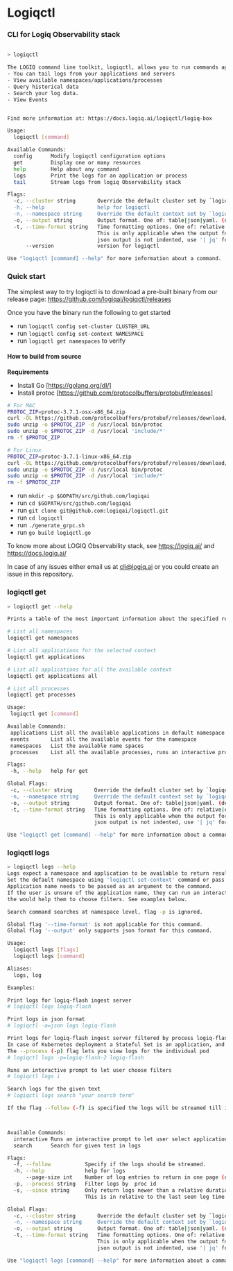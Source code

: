 # Logiqctl 

### CLI for Logiq Observability stack

```bash

> logiqctl 

The LOGIQ command line toolkit, logiqctl, allows you to run commands against LOGIQ Observability stack.
- You can tail logs from your applications and servers
- View available namespaces/applications/processes
- Query historical data
- Search your log data.
- View Events


Find more information at: https://docs.logiq.ai/logiqctl/logiq-box

Usage:
  logiqctl [command]

Available Commands:
  config      Modify logiqctl configuration options
  get         Display one or many resources
  help        Help about any command
  logs        Print the logs for an application or process
  tail        Stream logs from logiq Observability stack

Flags:
  -c, --cluster string       Override the default cluster set by `logiqctl set-cluster' command
  -h, --help                 help for logiqctl
  -n, --namespace string     Override the default context set by `logiqctl set-context' command
  -o, --output string        Output format. One of: table|json|yaml. (default "table")
  -t, --time-format string   Time formatting options. One of: relative|epoch|RFC3339.
                             This is only applicable when the output format is table. json and yaml outputs will have time in epoch seconds.
                             json output is not indented, use '| jq' for advanced json operations (default "relative")
      --version              version for logiqctl

Use "logiqctl [command] --help" for more information about a command.

```


### Quick start
The simplest way to try logiqctl is to download a pre-built binary from our release page:
https://github.com/logiqai/logiqctl/releases

Once you have the binary run the following to get started
- run `logiqctl config set-cluster CLUSTER_URL`
- run `logiqctl config set-context NAMESPACE`
- run `logiqctl get namespaces` to verify


#### How to build from source

**Requirements**
- Install Go [https://golang.org/dl/]
- Install protoc [https://github.com/protocolbuffers/protobuf/releases]
    
```bash
# For MAC
PROTOC_ZIP=protoc-3.7.1-osx-x86_64.zip
curl -OL https://github.com/protocolbuffers/protobuf/releases/download/v3.7.1/$PROTOC_ZIP
sudo unzip -o $PROTOC_ZIP -d /usr/local bin/protoc
sudo unzip -o $PROTOC_ZIP -d /usr/local 'include/*'
rm -f $PROTOC_ZIP
```
   
```bash
# For Linux
PROTOC_ZIP=protoc-3.7.1-linux-x86_64.zip
curl -OL https://github.com/protocolbuffers/protobuf/releases/download/v3.7.1/$PROTOC_ZIP
sudo unzip -o $PROTOC_ZIP -d /usr/local bin/protoc
sudo unzip -o $PROTOC_ZIP -d /usr/local 'include/*'
rm -f $PROTOC_ZIP

```
- run `mkdir -p $GOPATH/src/github.com/logiqai`
- run `cd $GOPATH/src/github.com/logiqai`
- run `git clone git@github.com:logiqai/logiqctl.git`
- run `cd logiqctl`
- run `./generate_grpc.sh `
- run `go build logiqctl.go`


To know more about LOGIQ Observability stack, see https://logiq.ai/ and https://docs.logiq.ai/ 

In case of any issues either email us at cli@logiq.ai or you could create an issue in this repository.

 ### logiqctl get
 
 ```bash
> logiqctl get --help

Prints a table of the most important information about the specified resources. For example:

# List all namespaces
logiqctl get namespaces

# List all applications for the selected context
logiqctl get applications

# List all applications for all the available context
logiqctl get applications all

# List all processes
logiqctl get processes

Usage:
  logiqctl get [command]

Available Commands:
  applications List all the available applications in default namespace
  events       List all the available events for the namespace
  namespaces   List the available name spaces
  processes    List all the available processes, runs an interactive prompt to select applications

Flags:
  -h, --help   help for get

Global Flags:
  -c, --cluster string       Override the default cluster set by `logiqctl set-cluster' command
  -n, --namespace string     Override the default context set by `logiqctl set-context' command
  -o, --output string        Output format. One of: table|json|yaml. (default "table")
  -t, --time-format string   Time formatting options. One of: relative|epoch|RFC3339.
                             This is only applicable when the output format is table. json and yaml outputs will have time in epoch seconds.
                             json output is not indented, use '| jq' for advanced json operations (default "relative")

Use "logiqctl get [command] --help" for more information about a command. 

```

### logiqctl logs

```bash
> logiqctl logs --help
Logs expect a namespace and application to be available to return results.
Set the default namespace using 'logiqctl set-context' command or pass as '-n=NAMESPACE' flag
Application name needs to be passed as an argument to the command.
If the user is unsure of the application name, they can run an interactive prompt 
the would help them to choose filters. See examples below.

Search command searches at namespace level, flag -p is ignored.

Global flag '--time-format' is not applicable for this command.
Global flag '--output' only supports json format for this command.

Usage:
  logiqctl logs [flags]
  logiqctl logs [command]

Aliases:
  logs, log

Examples:

Print logs for logiq-flash ingest server
# logiqctl logs logiq-flash

Print logs in json format
# logiqctl -o=json logs logiq-flash

Print logs for logiq-flash ingest server filtered by process logiq-flash-2
In case of Kubernetes deployment a Stateful Set is an application, and each pods in it is a process
The --process (-p) flag lets you view logs for the individual pod
# logiqctl logs -p=logiq-flash-2 logiq-flash

Runs an interactive prompt to let user choose filters
# logiqctl logs i

Search logs for the given text
# logiqctl logs search "your search term"

If the flag --follow (-f) is specified the logs will be streamed till it over.



Available Commands:
  interactive Runs an interactive prompt to let user select application and filters
  search      Search for given test in logs

Flags:
  -f, --follow           Specify if the logs should be streamed.
  -h, --help             help for logs
      --page-size int    Number of log entries to return in one page (default 30)
  -p, --process string   Filter logs by  proc id
  -s, --since string     Only return logs newer than a relative duration like 2m, 3h, or 2h30m.
                         This is in relative to the last seen log time for a specified application or processes. (default "1h")

Global Flags:
  -c, --cluster string       Override the default cluster set by `logiqctl set-cluster' command
  -n, --namespace string     Override the default context set by `logiqctl set-context' command
  -o, --output string        Output format. One of: table|json|yaml. (default "table")
  -t, --time-format string   Time formatting options. One of: relative|epoch|RFC3339.
                             This is only applicable when the output format is table. json and yaml outputs will have time in epoch seconds.
                             json output is not indented, use '| jq' for advanced json operations (default "relative")

Use "logiqctl logs [command] --help" for more information about a command.

```